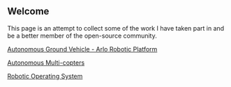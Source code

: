 ## Welcome

This page is an attempt to collect some of the work I have taken part in and be a
better member of the open-source community.



[Autonomous Ground Vehicle - Arlo Robotic Platform](https://tjlw.github.io/Projects/AGV)

[Autonomous Multi-copters](https://tjlw.github.io/Projects/Multicopters)

[Robotic Operating System](https://tjlw.github.io/Projects/ROS)




<!-- This just adds a bit of whitespace, look a little better on desktop -->
<pre>












</pre>












<!-- This is a comment -->
<!-- ################################################################ -->
<!-- Below is the commented original README.md upon creating the page -->

<!--

## Welcome to GitHub Pages

You can use the [editor on GitHub](https://github.com/TJLW/tjlw.github.io/edit/master/README.md) to maintain and preview the content for your website in Markdown files.

Whenever you commit to this repository, GitHub Pages will run [Jekyll](https://jekyllrb.com/) to rebuild the pages in your site, from the content in your Markdown files.

### Markdown

Markdown is a lightweight and easy-to-use syntax for styling your writing. It includes conventions for

```markdown
Syntax highlighted code block

# Header 1
## Header 2
### Header 3

- Bulleted
- List

1. Numbered
2. List

**Bold** and _Italic_ and `Code` text

[Link](url) and ![Image](src)
```

For more details see [GitHub Flavored Markdown](https://guides.github.com/features/mastering-markdown/).

### Jekyll Themes

Your Pages site will use the layout and styles from the Jekyll theme you have selected in your [repository settings](https://github.com/TJLW/tjlw.github.io/settings). The name of this theme is saved in the Jekyll `_config.yml` configuration file.

### Support or Contact

Having trouble with Pages? Check out our [documentation](https://help.github.com/categories/github-pages-basics/) or [contact support](https://github.com/contact) and we’ll help you sort it out.

-->
